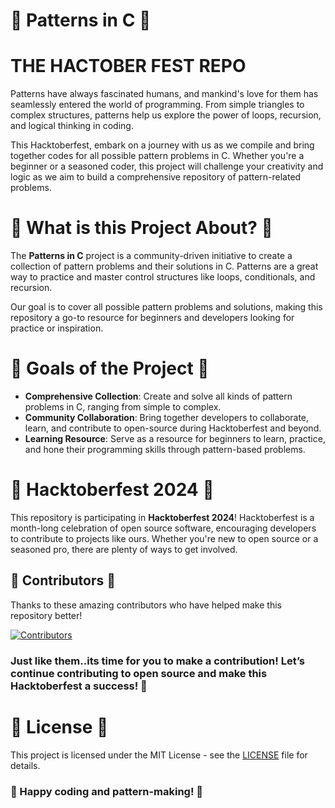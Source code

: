# 🌟 Patterns in C 🌟
# THE HACTOBER FEST REPO
Patterns have always fascinated humans, and mankind's love for them has seamlessly entered the world of programming. From simple triangles to complex structures, patterns help us explore the power of loops, recursion, and logical thinking in coding.

This Hacktoberfest, embark on a journey with us as we compile and bring together codes for all possible pattern problems in C. Whether you're a beginner or a seasoned coder, this project will challenge your creativity and logic as we aim to build a comprehensive repository of pattern-related problems.

# 🚀 What is this Project About? 🚀

The **Patterns in C** project is a community-driven initiative to create a collection of pattern problems and their solutions in C. Patterns are a great way to practice and master control structures like loops, conditionals, and recursion. 

Our goal is to cover all possible pattern problems and solutions, making this repository a go-to resource for beginners and developers looking for practice or inspiration.
# 🎯 Goals of the Project 🎯

- **Comprehensive Collection**: Create and solve all kinds of pattern problems in C, ranging from simple to complex.
- **Community Collaboration**: Bring together developers to collaborate, learn, and contribute to open-source during Hacktoberfest and beyond.
- **Learning Resource**: Serve as a resource for beginners to learn, practice, and hone their programming skills through pattern-based problems.
# 🐧 Hacktoberfest 2024 🐧

This repository is participating in **Hacktoberfest 2024**! Hacktoberfest is a month-long celebration of open source software, encouraging developers to contribute to projects like ours. Whether you're new to open source or a seasoned pro, there are plenty of ways to get involved.

## 🏅 Contributors 🏅

Thanks to these amazing contributors who have helped make this repository better!

[![Contributors](https://contrib.rocks/image?repo=deveshvaidyaofficial/patternsinc)](https://github.com/deveshvaidyaofficial/patternsinc/graphs/contributors)

### Just like them..its time for you to make a contribution! Let’s continue contributing to open source and make this Hacktoberfest a success! 🙌

# 📝 License 📝

This project is licensed under the MIT License - see the [LICENSE](LICENSE) file for details.


 ### 🎨 Happy coding and pattern-making! 🎨
